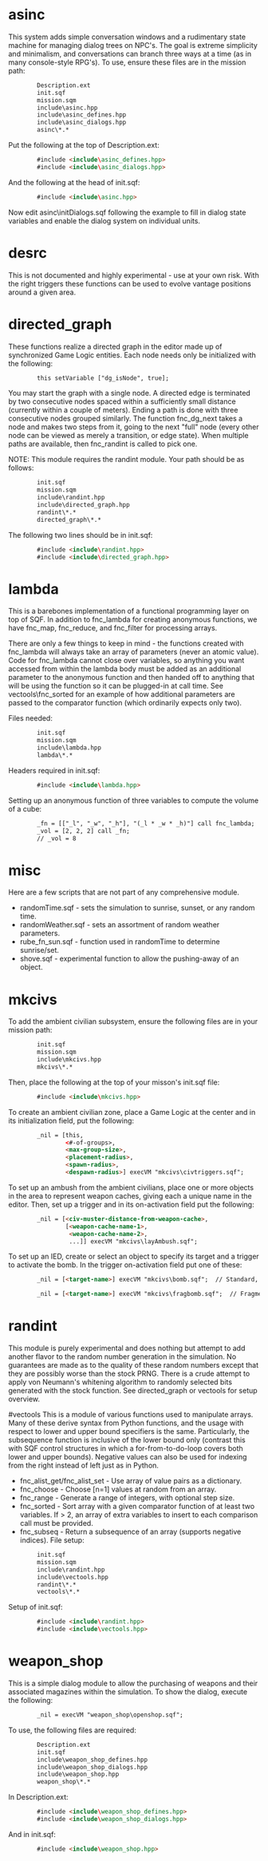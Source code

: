 # asinc
This system adds simple conversation windows and a rudimentary state machine
for managing dialog trees on NPC's.  The goal is extreme simplicity and
minimalism, and conversations can branch three ways at a time (as in many
console-style RPG's).  To use, ensure these files are in the mission path:
```html
        Description.ext
        init.sqf
        mission.sqm
        include\asinc.hpp
        include\asinc_defines.hpp
        include\asinc_dialogs.hpp
        asinc\*.*
```
Put the following at the top of Description.ext:
```html
        #include <include\asinc_defines.hpp>
        #include <include\asinc_dialogs.hpp>
```
And the following at the head of init.sqf:
```html
        #include <include\asinc.hpp>
```
Now edit asinc\initDialogs.sqf following the example to fill in dialog
state variables and enable the dialog system on individual units.

# desrc
This is not documented and highly experimental - use at your own risk.  With
the right triggers these functions can be used to evolve vantage positions
around a given area.

# directed_graph
These functions realize a directed graph in the editor made up of synchronized
Game Logic entities.  Each node needs only be initialized with the following:
```html
        this setVariable ["dg_isNode", true];
```
You may start the graph with a single node.  A directed edge is terminated by
two consecutive nodes spaced within a sufficiently small distance (currently
within a couple of meters).  Ending a path is done with three consecutive
nodes grouped similarly.  The function fnc_dg_next takes a node and makes two
steps from it, going to the next "full" node (every other node can be viewed
as merely a transition, or edge state).  When multiple paths are available,
then fnc_randint is called to pick one.

NOTE: This module requires the randint module.  Your path should be as follows:
```html
        init.sqf
        mission.sqm
        include\randint.hpp
        include\directed_graph.hpp
        randint\*.*
        directed_graph\*.*
```
The following two lines should be in init.sqf:
```html
        #include <include\randint.hpp>
        #include <include\directed_graph.hpp>
```

# lambda
This is a barebones implementation of a functional programming layer on top of
SQF.  In addition to fnc_lambda for creating anonymous functions, we have
fnc_map, fnc_reduce, and fnc_filter for processing arrays.

There are only a few things to keep in mind - the functions created with
fnc_lambda will always take an array of parameters (never an atomic value).
Code for fnc_lambda cannot close over variables, so anything you want accessed
from within the lambda body must be added as an additional parameter to the
anonymous function and then handed off to anything that will be using the
function so it can be plugged-in at call time.  See vectools\fnc_sorted for an
example of how additional parameters are passed to the comparator function
(which ordinarily expects only two).

Files needed:
```html
        init.sqf
        mission.sqm
        include\lambda.hpp
        lambda\*.*
```
Headers required in init.sqf:
```html
        #include <include\lambda.hpp>
```
Setting up an anonymous function of three variables to compute the volume of
a cube:
```html
        _fn = [["_l", "_w", "_h"], "(_l * _w * _h)"] call fnc_lambda;
        _vol = [2, 2, 2] call _fn;
        // _vol = 8
```

# misc
Here are a few scripts that are not part of any comprehensive module.
- randomTime.sqf - sets the simulation to sunrise, sunset, or any random time.
- randomWeather.sqf - sets an assortment of random weather parameters.
- rube_fn_sun.sqf - function used in randomTime to determine sunrise/set.
- shove.sqf - experimental function to allow the pushing-away of an object.

# mkcivs
To add the ambient civilian subsystem, ensure the following files are in your
mission path:
```html
        init.sqf
        mission.sqm
        include\mkcivs.hpp
        mkcivs\*.*
```

Then, place the following at the top of your misson's init.sqf file:
```html
        #include <include\mkcivs.hpp>
```

To create an ambient civilian zone, place a Game Logic at the center and in
its initialization field, put the following:
```html
        _nil = [this,
                <#-of-groups>,
                <max-group-size>,
                <placement-radius>,
                <spawn-radius>,
                <despawn-radius>] execVM "mkcivs\civtriggers.sqf";
```

To set up an ambush from the ambient civilians, place one or more objects in
the area to represent weapon caches, giving each a unique name in the editor.
Then, set up a trigger and in its on-activation field put the following:
```html
        _nil = [<civ-muster-distance-from-weapon-cache>,
                [<weapon-cache-name-1>,
                 <weapon-cache-name-2>,
                 ...]] execVM "mkcivs\layAmbush.sqf";
```

To set up an IED, create or select an object to specify its target and a trigger
to activate the bomb.  In the trigger on-activation field put one of these:
```html
        _nil = [<target-name>] execVM "mkcivs\bomb.sqf";  // Standard, or

        _nil = [<target-name>] execVM "mkcivs\fragbomb.sqf";  // Fragmentation
```

# randint
This module is purely experimental and does nothing but attempt to add another
flavor to the random number generation in the simulation.  No guarantees are
made as to the quality of these random numbers except that they are possibly
worse than the stock PRNG.  There is a crude attempt to apply von Neumann's
whitening algorithm to randomly selected bits generated with the stock
function. See directed_graph or vectools for setup overview.

#vectools
This is a module of various functions used to manipulate arrays.  Many of these
derive syntax from Python functions, and the usage with respect to lower and
upper bound specifiers is the same.  Particularly, the subsequence function
is inclusive of the lower bound only (contrast this with SQF control structures
in which a for-from-to-do-loop covers both lower and upper bounds).  Negative
values can also be used for indexing from the right instead of left just as in
Python.
- fnc_alist_get/fnc_alist_set - Use array of value pairs as a dictionary.
- fnc_choose - Choose [n=1] values at random from an array.
- fnc_range - Generate a range of integers, with optional step size.
- fnc_sorted - Sort array with a given comparator function of at least two
                 variables.  If > 2, an array of extra variables to insert to
		 each comparison call must be provided.
- fnc_subseq - Return a subsequence of an array (supports negative indices).
File setup:
```html
        init.sqf
        mission.sqm
        include\randint.hpp
        include\vectools.hpp
        randint\*.*
        vectools\*.*
```
Setup of init.sqf:
```html
        #include <include\randint.hpp>
        #include <include\vectools.hpp>
```

# weapon_shop
This is a simple dialog module to allow the purchasing of weapons and their
associated magazines within the simulation.  To show the dialog, execute the
following:
```html
        _nil = execVM "weapon_shop\openshop.sqf";
```
To use, the following files are required:
```html
        Description.ext
        init.sqf
        include\weapon_shop_defines.hpp
        include\weapon_shop_dialogs.hpp
        include\weapon_shop.hpp
        weapon_shop\*.*
```
In Description.ext:
```html
        #include <include\weapon_shop_defines.hpp>
        #include <include\weapon_shop_dialogs.hpp>
```
And in init.sqf:
```html
        #include <include\weapon_shop.hpp>
```

